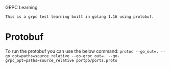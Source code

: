 GRPC Learning

    This is a grpc test learning built in golang 1.16 using protobuf.


# Protobuf
To run the protobuf you can use the below command:
```protoc --go_out=. --go_opt=paths=source_relative --go-grpc_out=. --go-grpc_opt=paths=source_relative portpb/ports.proto ```


